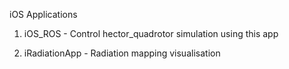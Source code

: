iOS  Applications

1. iOS_ROS -
  Control hector_quadrotor simulation using this app

2. iRadiationApp -
  Radiation mapping visualisation 
